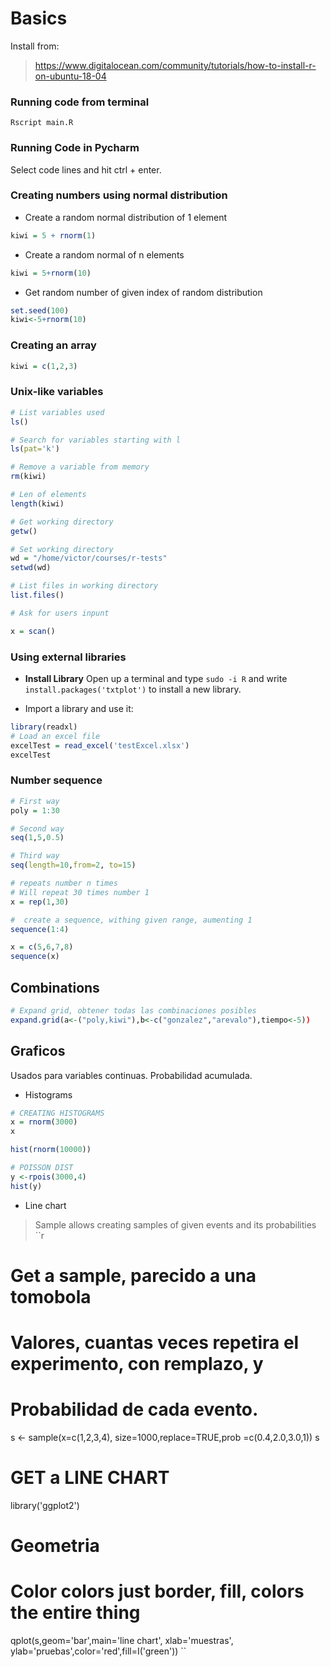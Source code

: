 # Basics

Install from:
> https://www.digitalocean.com/community/tutorials/how-to-install-r-on-ubuntu-18-04

### Running code from terminal
```shell script
Rscript main.R
```


### Running Code in Pycharm
Select code lines and hit ctrl + enter.

### Creating  numbers using normal distribution

* Create a random normal distribution of 1 element
```r
kiwi = 5 + rnorm(1)
```

* Create a random normal of n elements

```r
kiwi = 5+rnorm(10)
```

* Get random number of given index of random distribution

```r
set.seed(100)
kiwi<-5+rnorm(10)
```

### Creating an array

```r
kiwi = c(1,2,3)
```

### Unix-like variables
```r
# List variables used
ls()

# Search for variables starting with l
ls(pat='k')

# Remove a variable from memory
rm(kiwi)

# Len of elements
length(kiwi)

# Get working directory
getw()

# Set working directory
wd = "/home/victor/courses/r-tests"
setwd(wd)

# List files in working directory
list.files()

# Ask for users inpunt

x = scan()

```

### Using external libraries

* **Install Library**  Open up a terminal and type ```sudo -i R``` and write ```install.packages('txtplot')```
 to install a new library.

* Import a library and use it:

```r
library(readxl)
# Load an excel file
excelTest = read_excel('testExcel.xlsx')
excelTest
```


### Number sequence

```r
# First way
poly = 1:30

# Second way
seq(1,5,0.5)

# Third way
seq(length=10,from=2, to=15)

# repeats number n times
# Will repeat 30 times number 1
x = rep(1,30)

#  create a sequence, withing given range, aumenting 1
sequence(1:4)

x = c(5,6,7,8)
sequence(x)


```

## Combinations

```r
# Expand grid, obtener todas las combinaciones posibles
expand.grid(a<-("poly,kiwi"),b<-c("gonzalez","arevalo"),tiempo<-5))
```

## Graficos
Usados para variables continuas. Probabilidad acumulada.

* Histograms
```r
# CREATING HISTOGRAMS
x = rnorm(3000)
x

hist(rnorm(10000))

# POISSON DIST
y <-rpois(3000,4)
hist(y)
```

* Line chart

> Sample allows creating samples of given events and its probabilities
``r
# Get a sample, parecido a una tomobola
# Valores, cuantas veces repetira el experimento, con remplazo, y
# Probabilidad de cada evento.
s <- sample(x=c(1,2,3,4), size=1000,replace=TRUE,prob =c(0.4,2.0,3.0,1))
s
# GET a LINE CHART

library('ggplot2')
# Geometria
# Color colors just border, fill, colors the entire thing
qplot(s,geom='bar',main='line chart', xlab='muestras',
ylab='pruebas',color='red',fill=I('green'))
``